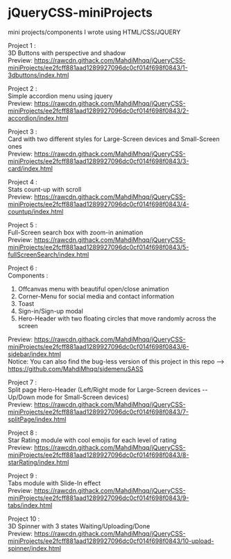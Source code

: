 # jQueryCSS-miniProjects
mini projects/components I wrote using HTML/CSS/JQUERY

Project 1 :</br>
3D Buttons with perspective and shadow</br>
Preview: https://rawcdn.githack.com/MahdiMhqq/jQueryCSS-miniProjects/ee2fcff881aad1289927096dc0cf014f698f0843/1-3dbuttons/index.html</br>

Project 2 :</br>
Simple accordion menu using jquery</br>
Preview: https://rawcdn.githack.com/MahdiMhqq/jQueryCSS-miniProjects/ee2fcff881aad1289927096dc0cf014f698f0843/2-accordion/index.html</br>

Project 3 :</br>
Card with two different styles for Large-Screen devices and Small-Screen ones</br>
Preview: https://rawcdn.githack.com/MahdiMhqq/jQueryCSS-miniProjects/ee2fcff881aad1289927096dc0cf014f698f0843/3-card/index.html</br>

Project 4 :</br>
Stats count-up with scroll</br>
Preview: https://rawcdn.githack.com/MahdiMhqq/jQueryCSS-miniProjects/ee2fcff881aad1289927096dc0cf014f698f0843/4-countup/index.html</br>

Project 5 :</br>
Full-Screen search box with zoom-in animation</br>
Preview: https://rawcdn.githack.com/MahdiMhqq/jQueryCSS-miniProjects/ee2fcff881aad1289927096dc0cf014f698f0843/5-fullScreenSearch/index.html</br>

Project 6 :</br>
Components :
  1. Offcanvas menu with beautiful open/close animation</br>
  2. Corner-Menu for social media and contact information</br>
  3. Toast</br>
  4. Sign-in/Sign-up modal</br>
  5. Hero-Header with two floating circles that move randomly across the screen</br>

Preview: https://rawcdn.githack.com/MahdiMhqq/jQueryCSS-miniProjects/ee2fcff881aad1289927096dc0cf014f698f0843/6-sidebar/index.html</br>
Notice: You can also find the bug-less version of this project in this repo --> https://github.com/MahdiMhqq/sidemenuSASS</br>

Project 7 :</br>
Split page Hero-Header (Left/Right mode for Large-Screen devices -- Up/Down mode for Small-Screen devices)</br>
Preview: https://rawcdn.githack.com/MahdiMhqq/jQueryCSS-miniProjects/ee2fcff881aad1289927096dc0cf014f698f0843/7-splitPage/index.html</br>

Project 8 :</br>
Star Rating module with cool emojis for each level of rating</br>
Preview: https://rawcdn.githack.com/MahdiMhqq/jQueryCSS-miniProjects/ee2fcff881aad1289927096dc0cf014f698f0843/8-starRating/index.html</br>

Project 9 :</br>
Tabs module with Slide-In effect</br>
Preview: https://rawcdn.githack.com/MahdiMhqq/jQueryCSS-miniProjects/ee2fcff881aad1289927096dc0cf014f698f0843/9-tabs/index.html</br>

Project 10 :</br>
3D Spinner with 3 states Waiting/Uploading/Done </br>
Preview: https://rawcdn.githack.com/MahdiMhqq/jQueryCSS-miniProjects/ee2fcff881aad1289927096dc0cf014f698f0843/10-upload-spinner/index.html</br>

